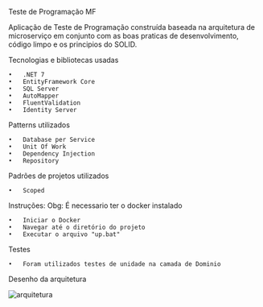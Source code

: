 Teste de Programação MF

Aplicação de Teste de Programação construída baseada na arquitetura de microserviço em conjunto com as boas praticas de desenvolvimento, código limpo e os principios do SOLID.


Tecnologias e bibliotecas usadas

	•	.NET 7
	•	EntityFramework Core
	•	SQL Server
	•	AutoMapper
	•	FluentValidation
	•	Identity Server
	

Patterns utilizados

	•	Database per Service
	•	Unit Of Work
	• 	Dependency Injection
	•	Repository


Padrões de projetos utilizados

	•	Scoped


Instruções:
  Obg: É necessario ter o docker instalado

	•	Iniciar o Docker
	•	Navegar até o diretório do projeto
	•	Executar o arquivo "up.bat"


Testes

	•	Foram utilizados testes de unidade na camada de Dominio
	

Desenho da arquitetura
 
![arquitetura](https://github.com/borrago/FluxoCaixa/assets/50304554/281d3d89-b805-4e74-ad41-1163c1a96839)
